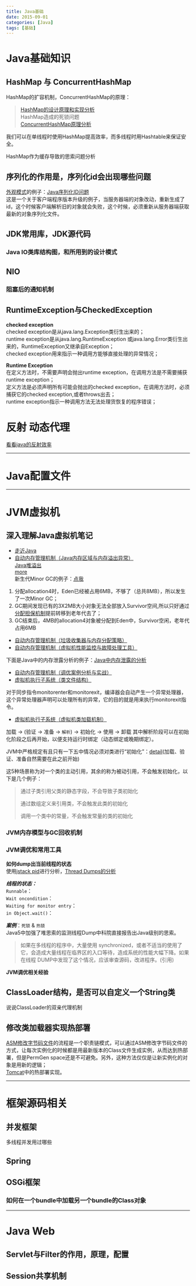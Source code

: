 ```yaml
---
title: Java基础
date: 2015-09-01
categories: [Java]
tags: [基础]
---
```


# Java基础知识
## HashMap 与 ConcurrentHashMap
HashMap的扩容机制，ConcurrentHashMap的原理：
> [HashMap的设计原理和实现分析](HashMap的设计原理和实现分析 "http://blog.csdn.net/luanlouis/article/details/41576373")    
> HashMap造成的死锁问题    
> [ConcurrentHashMap原理分析](ConcurrentHashMap原理分析 "http://pengtyao.iteye.com/blog/1074271")

我们可以在单线程时使用HashMap提高效率，而多线程时用Hashtable来保证安全。

HashMap作为缓存导致的思索问题分析

## 序列化的作用是，序列化id会出现哪些问题
[外观模式](http://www.itzhai.com/javascript-design-patterns-notes-combined-mode.html#2、外观模式： "外观模式")的例子：[Java序列化ID问题](http://www.ibm.com/developerworks/cn/java/j-lo-serial/#major3 "Java序列化ID问题")    
这是一个关于客户端程序版本升级的例子，当服务器端的对象改动，重新生成了id，这个时候客户端解析旧的对象就会失败，这个时候，必须重新从服务器端获取最新的对象序列化文件。

## JDK常用库，JDK源代码

### Java IO类库结构图，和所用到的设计模式

## NIO
### 阻塞后的通知机制

## RuntimeException与CheckedException
**checked exception**    
checked exception是从java.lang.Exception类衍生出来的；    
runtime exception是从java.lang.RuntimeException 或java.lang.Error类衍生出来的，RuntimeException又继承自Exception；    
checked exception用来指示一种调用方能够直接处理的异常情况；    

**Runtime Exception**  
在定义方法时，不需要声明会抛出runtime exception，在调用方法是不需要捕获runtime exception；        
定义方法是必须声明所有可能会抛出的checked exception，在调用方法时，必须捕获它的checked exception,或者throws出去；    
runtime exception指示一种调用方法无法处理货恢复的程序错误；    

# 反射 动态代理
[看看java的反射效率](http://yajie.iteye.com/blog/1186522 "看看java的反射效率")

***

# Java配置文件

***

# JVM虚拟机
## 深入理解Java虚拟机笔记
* [走近Java](http://www.itzhai.com/jvm-note-introduce-java.html "走近Java")
* [自动内存管理机制（Java内存区域与内存溢出异常）](http://www.itzhai.com/jvm-note-automatic-memory-management-mechanism.html "自动内存管理机制（Java内存区域与内存溢出异常）")    
    [Java堆溢出](https://github.com/arthinking/java-code/blob/master/src/me/arthinking/memoryleaktest/HeapOOM.java "Java堆溢出")  
    [more](https://github.com/arthinking/java-code/tree/master/src/me/arthinking/memoryleaktest "more")  
    新生代Minor GC的例子：[点我](https://github.com/arthinking/java-code/blob/master/src/me/arthinking/code4jvmnote/C_3_5_Minor_GC.java "点我")
> 
  1. 分配allocation4时，Eden已经被占用6MB，不够了（总共8MB），所以发生了一次Minor GC；  
  2. GC期间发现已有的3X2MB大小对象无法全部放入Survivor空间,所以只好通过[分配担保机制](http://www.itzhai.com/jvm-note-automatic-memory-management-mechanism-2-html.html#6.5、空间分配担保 "分配担保机制")提前转移到老年代去了；  
  3. GC结束后，4MB的allocation4对象被分配到Eden中，Survivor空闲，老年代占用6MB    

* [自动内存管理机制（垃圾收集器与内存分配策略）](http://www.itzhai.com/jvm-note-automatic-memory-management-mechanism-2-html.html "自动内存管理机制（垃圾收集器与内存分配策略）")    
* [自动内存管理机制（虚拟机性能监控与故障处理工具）](http://www.itzhai.com/jvm-note-automatic-memory-management-mechanism-3.html "自动内存管理机制（虚拟机性能监控与故障处理工具）")     

下面是Java中的内存泄露分析的例子：[Java中内存泄露的分析](http://www.itzhai.com/java-memory-leak-analyze.html "Java中内存泄露的分析") 


* [自动内存管理机制（调优案例分析与实战）](http://www.itzhai.com/jvm-note-automatic-memory-management-mechanism-4.html "自动内存管理机制（调优案例分析与实战）") 
* [虚拟机执行子系统（类文件结构）](http://www.itzhai.com/the-class-file-structure.html "虚拟机执行子系统（类文件结构）")     

对于同步指令monitorenter和monitorexit，编译器会自动产生一个异常处理器，这个异常处理器声明可以处理所有的异常，它的目的就是用来执行monitorexit指令。

* [虚拟机执行子系统（虚拟机类加载机制）](http://www.itzhai.com/the-class-file-structure.html "虚拟机执行子系统（虚拟机类加载机制）")     

加载 -> (验证 -> 准备 -> `解析`) -> 初始化 -> 使用 -> 卸载
其中解析阶段可以在初始化阶段之后再开始，以便支持运行时绑定（动态绑定或晚期绑定）。

JVM中严格规定有且只有一下五中情况必须对类进行“初始化”：[detail](http:// "")(加载、验证、准备自然需要在此之前开始)    

这5种场景称为对一个类的主动引用，其余的称为被动引用，不会触发初始化，以下是几个例子：

> 通过子类引用父类的静态字段，不会导致子类初始化
>     
> 通过数组定义来引用类，不会触发此类的初始化    
> 
> 调用一个类中的常量，不会触发常量的类的初始化    

### JVM内存模型与GC回收机制

### JVM调优和常用工具

**如何dump出当前线程的状态**    
使用[jstack pid](http://www.blogjava.net/jzone/articles/303979.html "jstack pid")进行分析，[Thread Dumps的分析](http://segmentfault.com/blog/yexiaobai/1190000000615690 "Thread Dumps的分析")    

***线程的状态：***    
`Runnable`：    
`Wait oncondition`：    
`Waiting for monitor entry`：    
`in Object.wait()`：        

***案例***：`死锁` & `热锁`    
Java5中加强了堆思索的监测线程Dump中科院直接报告出Java级别的思索。

   
> 如果在多线程的程序中，大量使用 synchronized，或者不适当的使用了它，会造成大量线程在临界区的入口等待，造成系统的性能大幅下降。如果在线程 DUMP中发现了这个情况，应该审查源码，改进程序。(引用)

    
**JVM调优相关经验**


## ClassLoader结构，是否可以自定义一个String类
说说ClassLoader的双亲代理机制

## 修改类加载器实现热部署
[ASM修改字节码文件](http://www.ibm.com/developerworks/cn/java/j-lo-hotdeploy/index.html "ASM修改字节码文件")的流程是一个职责链模式，可以通过ASM修改字节码文件的方式，让每次实例化的时候都是用最新版本的Class文件生成实例，从而达到热部署，但是PermGen space还是不可避免。另外，这种方法仅仅是让新实例化的对象是用新的逻辑；    
[Tomcat](http://my.oschina.net/heroShane/blog/198492 "Tomcat")中的热部署实现。


***

# 框架源码相关

## 并发框架
多线程并发用过哪些

## Spring

## OSGi框架

### 如何在一个bundle中加载另一个bundle的Class对象

***

# Java Web
## Servlet与Filter的作用，原理，配置

## Session共享机制









